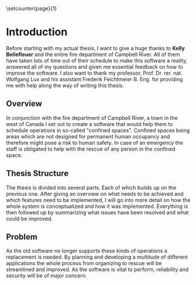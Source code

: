 \setcounter{page}{1}
<!-- Goal: 300 Words -->
# Introduction

<!-- Note of thanks -->
Before starting with my actual thesis, I want to give a huge thanks to **Kelly Bellefleuer** and the entire fire department of Campbell River. All of them have taken lots of time out of their schedule to make this software a reality, answered all of my questions and given me essential feedback on how to improve the software.
I also want to thank my professor, Prof. Dr. rer. nat. Wolfgang Lux and his assistant Frederik Feichtmeier B. Eng. for providing me with help along the way of writing this thesis.

## Overview

In conjunction with the fire department of Campbell River, a town in the west of Canada I set out to create a software that would help them to schedule operations in so-called "confined spaces". Confined spaces being areas which are not designed for permanent human occupancy and therefore might pose a risk to human safety. In case of an emergency the staff is obligated to help with the rescue of any person in the confined space.

<!-- How is this thesis structured? -->
## Thesis Structure
The thesis is divided into several parts. Each of which builds up on the previous one.
After giving an overview on what needs to be achieved and which features need to be implemented, I will go into more detail on how the whole system is conceptualized and how it was implemented. Everything is then followed up by summarizing what issues have been resolved and what could be improved.

<!-- What problem does this thesis try to solve? -->
<!-- How will I address this issue? -->
## Problem
As the old software no longer supports these kinds of operations a replacement is needed. By planning and developing a multitude of different applications the whole process from organizing to rescue will be streamlined and improved. As the software is vital to perform, reliability and security will be of major concern.
